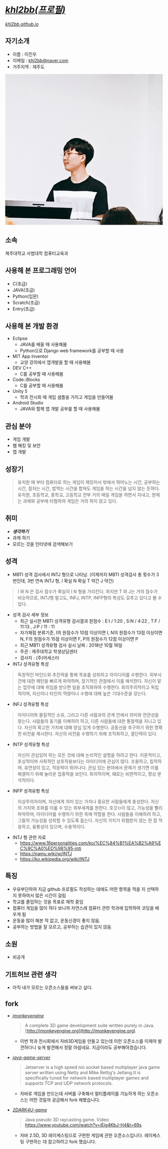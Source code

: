 
[_khl2bb(프로필)_](http://github.com/khl2bb)
======
[_khl2bb.github.io_](http://khl2bb.github.io)


## 자기소개

* 이름 : 이진우
* 이메일 : khl2bb@naver.com
* 거주지역 : 제주도

![ProfilePhoto](https://github.com/khl2bb/khl2bb.github.io/blob/master/hotang2.PNG?raw=true)


## 소속

제주대학교 사범대학 컴퓨터교육과

## 사용해 본 프로그래밍 언어

* C(초급)
* JAVA(초급)
* Python(입문)
* Scratch(초급)
* Entry(초급)

## 사용해 본 개발 환경

* Eclipse
  * JAVA를 배울 때 사용해봄
  * Python으로 Django web framework를 공부할 때 사용
* MIT App Inventor
  * 교양 강의에서 앱개발을 할 때 사용해봄
* DEV C++
  * C를 공부할 때 사용해봄
* Code::Blocks
  * C를 공부할 때 사용해봄
* Unity 5
  * 학과 전시회 때 게임 샘플을 가지고 게임을 만들어봄
* Android Studio
  * JAVA와 함께 앱 개발 공부를 할 때 사용해봄

## 관심 분야

* 게임 개발
* 웹 해킹 및 보안
* 앱 개발

## 성장기

> 유치원 때 부터 컴퓨터로 하는 게임이 재밌어서 밖에서 뛰어노는 시간, 공부하는 시간, 잠자는 시간, 밥먹는 시간을 합쳐도 게임을 하는 시간을 넘지 않는 듯하다.
  유치원, 초등학교, 중학교, 고등학교 전부 거의 매일 게임을 하면서 지내고, 현재는 과제와 공부에 타협하여 게임은 거의 하지 않고 있다.


## 취미

* **_생각하기_**
* 과제 하기
* 모르는 것을 인터넷에 검색해보기

## 성격

* MBTI 성격 검사에서 INTJ 형으로 나타남. (이제까지 MBTI 성격검사 총 횟수가 3번인데, 3번 연속 INTJ 형, I 확실 N 확실 T 약간 J 약간)
> I 와 N 은 검사 점수가 확실히 I N 형을 가리킨다. 하지만 T 와 J는 거의 점수가 비슷하므로, INTJ형 말고도, INFJ, INTP, INFP형의 특성도 갖추고 있다고 볼 수 있다.
* 성격 검사 세부 정보
  * 최근 실시한 MBTI 성격유형 검사결과 원점수 : E:I / 1:20 , S:N / 4:22 , T:F / 11:13 , J:P / 11 : 11 
  * 자가채점 분류기준, I의 원점수가 10점 이상이면 I, N의 원점수가 13점 이상이면 N, F의 원점수가 15점 이상이면 F, P의 원점수가 12점 이상이면 P
  * 최근 MBTI 성격유형 검사 실시 날짜 : 2018년 10월 16일
  * 주관 : 제주대학교 학생상담센터
  * 검사지 : (주)어세스타
* INTJ 성격유형 특성
> 독창적인 마인드와 추진력을 통해 목표를 성취하고 아이디어를 수행한다. 외부사건에 대한 패턴을 빠르게 파악하며, 장기적인 관점에서 이를 해석한다. 자신이 맡는 업무에 대해 위임을 받으면 일을 조직화하여 수행한다. 회의주의적이고 독립적이며, 자신이나 타인의 역량이나 수행에 대해 높은 기대수준을 갖는다.
* INFJ 성격유형 특성
> 아이디어와 물질적인 소유, 그리고 다른 사람과의 관계 안에서 의미와 연관성을 찾는다. 사람들의 동기를 이해하려 하고, 다른 사람들에 대한 통찰력을 지니고 있다. 자신의 확고한 가치에 대해 양심 있게 수행한다. 공동선을 추구하기 위한 명확한 비전을 제시한다. 자신의 비전을 수행하기 위해 조직화하고, 결단력이 있다.
* INTP 성격유형 특성
> 자신이 관심있어 하는 모든 것에 대해 논리적인 설명을 하려고 한다. 이론적이고, 추상적이며 사회적인 상호작용보다는 아이디어에 관심이 많다. 조용하고, 침착하며, 유연성이 있고, 적응력이 뛰어나다. 관심 있는 분야에서 문제가 생기면 이를 해결하기 위해 놀라운 집중력을 보인다. 회의적이며, 떄로는 비판적이고, 항상 분석적이다.
* INFP 성격유형 특성
> 이상주의자이며, 자신에게 의미 있는 가치나 중요한 사람들에게 충성한다. 자신의 가치와 조화를 이룰 수 있는 외부세계를 원한다. 호깃ㅁ이 많고, 가능성을 빨리 파악하며, 아이디어를 수행하기 위한 촉매 역할을 한다. 사람들을 이해하려 하고, 그들의 가능성을 성취할 수 있도록 돕는다. 자신의 가치가 위협받지 않는 한 잘 적응하고, 융통성이 있으며, 수용적이다.
* INTJ 형 관련 자료
  * https://www.16personalities.com/ko/%EC%84%B1%EA%B2%A9%EC%9C%A0%ED%98%95-intj
  * https://namu.wiki/w/INTJ
  * https://ko.wikipedia.org/wiki/INTJ
  


## 특징

* 우유부단하여 지금 github 프로필도 작성하는 데에도 어떤 항목을 적을 지 선택하지 못하여서 많은 시간이 걸림
* 학교를 졸업하는 것을 목표로 재학 중임
* 컴퓨터 게임을 많이 하다 보니까 자연스레 컴퓨터 관련 학과에 입학하여 코딩을 배우게 됨
* 운동을 많이 해본 적 없고, 운동신경이 좋지 않음.
* 공부하는 방법을 잘 모르고, 공부하는 습관이 있지 않음.

## 소원

* 비공개

## 기트허브 관련 생각

* 아직 내가 모르는 오픈소스들을 써보고 싶다.

## fork

* [_jmonkeyengine_](https://github.com/khl2bb/jmonkeyengine)
  > A complete 3D game development suite written purely in Java. [http://jmonkeyengine.org](http://jmonkeyengine.org)
  * 이번 학과 전시회에서 자바3D게임을 만들고 있는데 이런 오픈소스를 이제야 발견하다니 늦게 발견해서 정말 아쉽네요. 지금이라도 공부해야겠습니다.
  
* [_java-game-server_](https://github.com/khl2bb/java-game-server)
  > Jetserver is a high speed nio socket based multiplayer java game server written using Netty and Mike Rettig's Jetlang.It is specifically tuned for network based multiplayer games and supports TCP and UDP network protocols.
  * 자바로 게임을 만드는데 서버를 구축해서 멀티플레이를 가능하게 하는 오픈소스는 어떤 것일까 궁금해서 fork 해봤습니다.
  
* [_2DARK4U-game_](https://github.com/khl2bb/2DARK4U-game)
  > Java pseudo 3D raycasting game. Video: https://www.youtube.com/watch?v=iEig4KbJ-H4&t=69s
  * 자바 2.5D, 3D 레이케스팅으로 구현한 게임에 관한 오픈소스입니다. 레이케스팅 구현하는 데 참고하려고 fork 했습니다.

